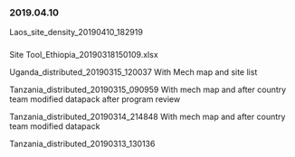 ### 2019.04.10

Laos_site_density_20190410_182919

###


Site Tool_Ethiopia_20190318150109.xlsx

Uganda_distributed_20190315_120037
  With Mech map and site list

Tanzania_distributed_20190315_090959
  With mech map and after country team modified datapack after program review

Tanzania_distributed_20190314_214848
  With mech map and after country team modified datapack 

Tanzania_distributed_20190313_130136